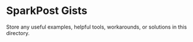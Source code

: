 # SparkPost Gists

Store any useful examples, helpful tools, workarounds, or solutions in this directory.
